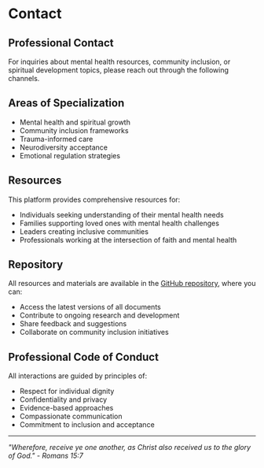 # Contact

## Professional Contact

For inquiries about mental health resources, community inclusion, or spiritual development topics, please reach out through the following channels.

## Areas of Specialization

- Mental health and spiritual growth
- Community inclusion frameworks
- Trauma-informed care
- Neurodiversity acceptance
- Emotional regulation strategies

## Resources

This platform provides comprehensive resources for:
- Individuals seeking understanding of their mental health needs
- Families supporting loved ones with mental health challenges
- Leaders creating inclusive communities
- Professionals working at the intersection of faith and mental health

## Repository

All resources and materials are available in the [GitHub repository](https://github.com/inner-clarity/InnerSight), where you can:
- Access the latest versions of all documents
- Contribute to ongoing research and development
- Share feedback and suggestions
- Collaborate on community inclusion initiatives

## Professional Code of Conduct

All interactions are guided by principles of:
- Respect for individual dignity
- Confidentiality and privacy
- Evidence-based approaches
- Compassionate communication
- Commitment to inclusion and acceptance

---

*"Wherefore, receive ye one another, as Christ also received us to the glory of God." - Romans 15:7*
